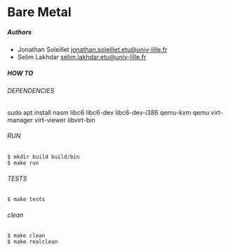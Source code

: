 Bare Metal
=======================

##### Authors
- Jonathan Soleillet <jonathan.soleillet.etu@univ-lille.fr>
- Selim Lakhdar <selim.lakhdar.etu@univ-lille.fr>

##### HOW TO

###### DEPENDENCIES

sudo apt install nasm libc6 libc6-dev libc6-dev-i386 qemu-kvm qemu virt-manager virt-viewer libvirt-bin

###### RUN
	$ mkdir build build/bin
    $ make run

###### TESTS

    $ make tests
    
###### clean

    $ make clean
    $ make realclean
